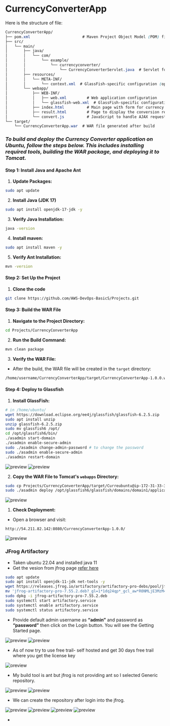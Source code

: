 # CurrencyConverterApp
Here is the structure of file:

```css
CurrencyConverterApp/
├── pom.xml                       # Maven Project Object Model (POM) file
├── src/
│   └── main/
│       ├── java/
│       │   └── com/
│       │       └── example/
│       │           └── currencyconverter/
│       │               └── CurrencyConverterServlet.java  # Servlet for conversion logic
│       ├── resources/
│       │   └── META-INF/
│       │       └── context.xml  # GlassFish-specific configuration (optional)
│       └── webapp/
│           ├── WEB-INF/
│           │   ├── web.xml         # Web application configuration
│           │   └── glassfish-web.xml  # GlassFish-specific configuration (optional)
│           ├── index.html          # Main page with form for currency conversion
│           ├── result.html         # Page to display the conversion result
│           └── convert.js          # JavaScript to handle AJAX requests
└── target/
    └── CurrencyConverterApp.war  # WAR file generated after build

```

### **_To build and deploy the Currency Converter application on Ubuntu, follow the steps below. This includes installing required tools, building the WAR package, and deploying it to Tomcat._**

#### Step 1: Install Java and Apache Ant
1. **Update Packages:**
```bash
sudo apt update
```
2. **Install Java (JDK 17)**
```bash
sudo apt install openjdk-17-jdk -y
```
3. **Verify Java Installation:**
```bash
java -version
```
4. **Install maven:**
```bash
sudo apt install maven -y
```
5. **Verify Ant Installation:**
```bash
mvn -version
```
#### Step 2: Set Up the Project
1. **Clone the code**
```bash 
git clone https://github.com/AWS-DevOps-BasicS/Projects.git
```
#### Step 3: Build the WAR File
1. **Navigate to the Project Directory:**
```bash
cd Projects/CurrencyConverterApp
```
2. **Run the Build Command:**
```bash
mvn clean package
```
3. **Verify the WAR File:**

* After the build, the WAR file will be created in the `target` directory:
```bash
/home/username/CurrencyConverterApp/target/CurrencyConverterApp-1.0.0.war 
```
#### Step 4: Deploy to Glassfish
1. **Install GlassFish:**
```bash
# in /home/ubuntu/
wget https://download.eclipse.org/ee4j/glassfish/glassfish-6.2.5.zip
sudo apt install unzip
unzip glassfish-6.2.5.zip
sudo mv glassfish6 /opt/
cd /opt/glassfish6/bin/
./asadmin start-domain
./asadmin enable-secure-admin
sudo ./asadmin change-admin-password # to change the password
sudo ./asadmin enable-secure-admin
./asadmin restart-domain
```
![preview](images/java11.png)
![preview](images/java12.png)

2. **Copy the WAR File to Tomcat's `webapps` Directory:**
```bash
sudo cp Projects/CurrencyConverterApp/target/Curreubuntu@ip-172-31-33-34:~$ sudo cp Projects/CurrencyConverterApp/target/CurrencyConverterApp-1.0.0.war /opt/glassfish6/glassfish/domains/domain1/applications/
sudo ./asadmin deploy /opt/glassfish6/glassfish/domains/domain1/applications/CurrencyConverterApp-1.0.0.war
```
![preview](images/java13.png)
1. **Check Deployment:**

* Open a browser and visit:
```
http://54.211.82.142:8080/CurrencyConverterApp-1.0.0/
```
![preview](images/java1.png)

### JFrog Artifactory 
* Taken ubuntu 22.04 and installed java 11
* Get the vesion from jfrog page [refer here](https://jfrog.com/download-legacy/)

```bash
sudo apt update
sudo apt install openjdk-11-jdk net-tools -y
wget https://releases.jfrog.io/artifactory/artifactory-pro-debs/pool/jfrog-artifactory-pro/jfrog-artifactory-pro-7.55.2.deb?_gl=1*1dq24qp*_gcl_aw*R0NMLjE3MzM4MTE3MzcuQ2owS0NRaUF4OXE2QmhDREFSSXNBQ3dVeHU3bGRGbkxGRXpTa0ZVeVRzWXo3bEI1Wmp2ZTFOdkwzeTdxT1dDTGVpTUJSdzBUVFpyYjd0WWFBa2JrRUFMd193Y0I.*_gcl_au*MTgzNjY2NTQ4NS4xNzMzODA2NjU4*FPAU*MTgzNjY2NTQ4NS4xNzMzODA2NjU4*_ga*MjAxNjE1MzE3NC4xNzE4MjY1Nzk3*_ga_SQ1NR9VTFJ*MTczMzgyMjYzMS4xMC4xLjE3MzM4MjI5NjMuMC4wLjE5NTIxNjU2MTc.*_fplc*S3RpOVB4NXZMdmxueDRkaDd0SndtJTJGWWMzZk8yJTJCaVY3V3dnejFLbWozUW9aeGdiUG5vJTJCMjd1em5ER1RoTmpRSmVOWVl5NVNpdkhQNmNUb1FUMWlmNkVicEZjUWNkVkx0cjd0Sk81Wm14TSUyQnBNdVpWa2d5SlhwN3ZFVGhMSHclM0QlM0Q.
mv 'jfrog-artifactory-pro-7.55.2.deb?_gl=1*1dq24qp*_gcl_aw*R0NMLjE3MzM4MTE3MzcuQ2owS0NRaUF4OXE2QmhDREFSSXNBQ3dVeHU3bGRGbkxGRXpTa0ZVeVRzWXo3bEI1Wmp2ZTFOdkwzeTdxT1dDTGVpTUJSdzBUVFpyYjd0WWFBa2JrRUFMd193Y0I.*_gcl_au*MTgzNjY2NTQ4NS4xNzMzODA2NjU4' jfrog-artifactory-pro-7.55.2.deb
sudo dpkg -i jfrog-artifactory-pro-7.55.2.deb
sudo systemctl start artifactory.service
sudo systemctl enable artifactory.service
sudo systemctl status artifactory.service
```

* Provide default admin username as **“admin”** and password as **“password”** then click on the Login button. You will see the Getting Started page.

![preview](images/java2.png)
![preview](images/java3.png)

* As of now try to use free trail- self hosted and get 30 days free trail where you get the license key 

![oreview](images/java5.png)

* My build tool is ant but jfrog is not providing ant so I selected Generic repository.

![preview](images/java6.png)
![preview](images/java4.png)

* We can create the repository after login into the jfrog.

![preview](images/java7.png)
![preview](images/java8.png)
![preview](images/java9.png)
![preview](images/java10.png)

* 
